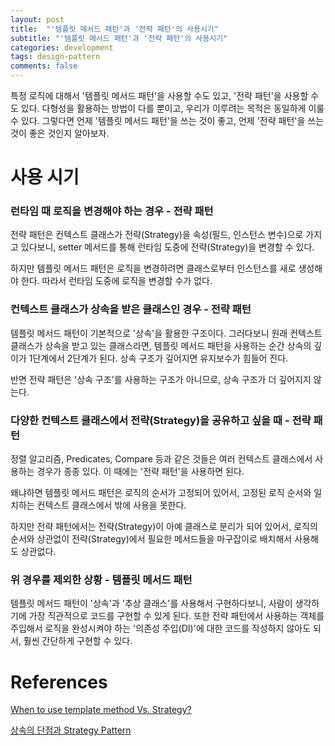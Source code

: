 ```yaml
---
layout: post
title:  "'템플릿 메서드 패턴'과 '전략 패턴'의 사용시기"
subtitle: "'템플릿 메서드 패턴'과 '전략 패턴'의 사용시기"
categories: development
tags: design-pattern
comments: false
---
```


특정 로직에 대해서 '템플릿 메서드 패턴'을 사용할 수도 있고, '전략 패턴'을 사용할 수도 있다. 다형성을 활용하는 방법이 다를 뿐이고, 우리가 이루려는 목적은 동일하게 이룰 수 있다. 그렇다면 언제 '템플릿 메서드 패턴'을 쓰는 것이 좋고, 언제 '전략 패턴'을 쓰는 것이 좋은 것인지 알아보자. 

# 사용 시기

### 런타임 때 로직을 변경해야 하는 경우 - **전략 패턴**

전략 패턴은 컨텍스트 클래스가 전략(Strategy)을 속성(필드, 인스턴스 변수)으로 가지고 있다보니, setter 메서드를 통해 런타임 도중에 전략(Strategy)을 변경할 수 있다. 

하지만 템플릿 메서드 패턴은 로직을 변경하려면 클래스로부터 인스턴스를 새로 생성해야 한다. 따라서 런타임 도중에 로직을 변경할 수가 없다. 

### 컨텍스트 클래스가 상속을 받은 클래스인 경우 - **전략 패턴**

템플릿 메서드 패턴이 기본적으로 '상속'을 활용한 구조이다. 그러다보니 원래 컨텍스트 클래스가 상속을 받고 있는 클래스라면, 템플릿 메서드 패턴을 사용하는 순간 상속의 깊이가 1단계에서 2단계가 된다. 상속 구조가 깊어지면 유지보수가 힘들어 진다. 

반면 전략 패턴은 '상속 구조'를 사용하는 구조가 아니므로, 상속 구조가 더 깊어지지 않는다.

### 다양한 컨텍스트 클래스에서 전략(Strategy)을 공유하고 싶을 때 - **전략 패턴**

정렬 알고리즘, Predicates, Compare 등과 같은 것들은 여러 컨텍스트 클래스에서 사용하는 경우가 종종 있다. 이 때에는 '전략 패턴'을 사용하면 된다. 

왜냐하면 템플릿 메서드 패턴은 로직의 순서가 고정되어 있어서, 고정된 로직 순서와 일치하는 컨텍스트 클래스에서 밖에 사용을 못한다.

하지만 전략 패턴에서는 전략(Strategy)이 아예 클래스로 분리가 되어 있어서, 로직의 순서와 상관없이 전략(Strategy)에서 필요한 메서드들을 마구잡이로 배치해서 사용해도 상관없다. 

### 위 경우를 제외한 상황 - **템플릿 메서드 패턴**

템플릿 메서드 패턴이 '상속'과 '추상 클래스'를 사용해서 구현하다보니, 사람이 생각하기에 가장 직관적으로 코드를 구현할 수 있게 된다. 또한 전략 패턴에서 사용하는 객체를 주입해서 로직을 완성시켜야 하는 '의존성 주입(DI)'에 대한 코드를 작성하지 않아도 되서, 훨씬 간단하게 구현할 수 있다. 

# References

[When to use template method Vs. Strategy?](https://stackoverflow.com/questions/672083/when-to-use-template-method-vs-strategy/672098#672098)

[상속의 단점과 Strategy Pattern](https://devfon.tistory.com/57)
